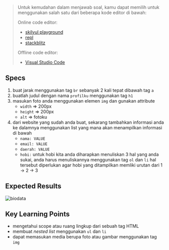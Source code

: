 > Untuk kemudahan dalam menjawab soal, kamu dapat memilih untuk menggunakan salah satu dari beberapa kode editor di bawah:
>
> Online code editor:
> - [skilvul playground](https://skilvul.com/paths/coding-di-skilvul-playground)
> - [repl](https://replit.com/)
> - [stackblitz](https://stackblitz.com/)
>
> Offline code editor:
> - [Visual Studio Code](https://code.visualstudio.com/)
## Specs
1. buat jarak menggunakan tag `br` sebanyak 2 kali tepat dibawah tag `a`
2. buatlah judul dengan nama `profilku` menggunakan tag `h1`
3. masukan foto anda menggunakan elemen `img` dan gunakan attribute
    - `width` ⇒ 200px
    - `height` ⇒ 200px
    - `alt` ⇒ fotoku
4. dari website yang sudah anda buat, sekarang tambahkan informasi anda ke dalamnya menggunakan list yang mana akan menampilkan informasi di bawah
    - `nama: VALUE`
    - `email: VALUE`
    - `daerah: VALUE`
    - `hobi:` untuk hobi kita anda diharapkan menuliskan 3 hal yang anda sukai, anda harus menuliskannya menggunakan tag `ol` dan `li` hal tersebut diperlukan agar hobi yang ditampilkan memliki urutan dari 1 → 2 → 3

## Expected Results
![biodata](https://skilvul-prod-01.s3.ap-southeast-1.amazonaws.com/lesson/full-stack-assignment/html-assignment-biodata.png)

## Key Learning Points
- mengetahui scope atau ruang lingkup dari sebuah tag HTML
- membuat *nested list* menggunakan `ul` dan `li`
- dapat memasukan media berupa foto atau gambar menggunakan tag `img`
